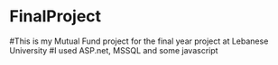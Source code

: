 # FinalProject
#This is my Mutual Fund project for the final year project at Lebanese University
#I used ASP.net, MSSQL and some javascript
